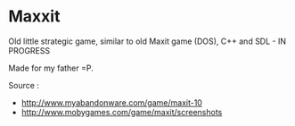 Maxxit
======

Old little strategic game, similar to old Maxit game (DOS), C++ and SDL - IN PROGRESS

Made for my father =P.

Source :
- http://www.myabandonware.com/game/maxit-10
- http://www.mobygames.com/game/maxit/screenshots
